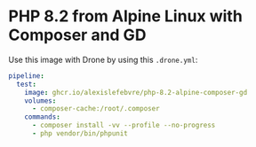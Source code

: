 # PHP 8.2 from Alpine Linux with Composer and GD

Use this image with Drone by using this `.drone.yml`:

```yml
pipeline:
  test:
    image: ghcr.io/alexislefebvre/php-8.2-alpine-composer-gd
    volumes:
      - composer-cache:/root/.composer
    commands:
      - composer install -vv --profile --no-progress
      - php vendor/bin/phpunit
```

